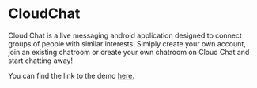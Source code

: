 # CloudChat
Cloud Chat is a live messaging android application designed to connect groups of people with similar interests. Simiply create your own account, join an existing chatroom or create your own chatroom on Cloud Chat and start chatting away! 

You can find the link to the demo [here.](https://drive.google.com/file/d/1qKE2Ouv15aCKRG11RgcwEX-fBIyi25gA/view?usp=sharing)
